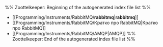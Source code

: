 %% Zoottelkeeper: Beginning of the autogenerated index file list  %%
-  [[Programming/Instruments/RabbitMQ/__rabbitmq__|__rabbitmq__]]
-  [[Programming/Instruments/RabbitMQ/Кратко про RabbitMQ|Кратко про RabbitMQ]]
-  [[Programming/Instruments/RabbitMQ/AMQP|AMQP]]
%% Zoottelkeeper: End of the autogenerated index file list  %%
